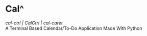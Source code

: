 # Cal^
*cal-ctrl | CalCtrl | cal-caret*  
A Terminal Based Calendar/To-Do Application Made With Python
